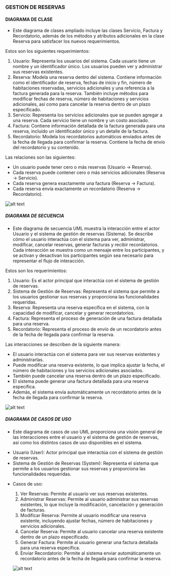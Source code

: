 ### GESTION DE RESERVAS 

#### DIAGRAMA DE CLASE

  - Este diagrama de clases ampliado incluye las clases Servicio, Factura y Recordatorio, además de los métodos y atributos adicionales en la clase Reserva para satisfacer los nuevos requerimientos.
  
  Estos son los siguientes requerimientos:

  1. Usuario: Representa los usuarios del sistema. Cada usuario tiene un nombre y un identificador único. Los usuarios pueden ver y administrar sus reservas existentes.
  2. Reserva: Modela una reserva dentro del sistema. Contiene información como el identificador de reserva, fechas de inicio y fin, número de habitaciones reservadas, servicios adicionales y una referencia a la factura generada para la reserva. También incluye métodos para modificar fechas de reserva, número de habitaciones y servicios adicionales, así como para cancelar la reserva dentro de un plazo especificado.
  3. Servicio: Representa los servicios adicionales que se pueden agregar a una reserva. Cada servicio tiene un nombre y un costo asociado.
  4. Factura: Contiene información detallada de la factura generada para una reserva, incluido un identificador único y un detalle de la factura.
  5. Recordatorio: Modela los recordatorios automáticos enviados antes de la fecha de llegada para confirmar la reserva. Contiene la fecha de envío del recordatorio y su contenido.

  Las relaciones son las siguientes:

 *  Un usuario puede tener cero o más reservas (Usuario -> Reserva).
 *  Cada reserva puede contener cero o más servicios adicionales (Reserva -> Servicio).
 *  Cada reserva genera exactamente una factura (Reserva -> Factura).
 *  Cada reserva envía exactamente un recordatorio (Reserva -> Recordatorio).


 ![alt text](image.png)

 ##### DIAGRAMA DE SECUENCIA

 - Este diagrama de secuencia UML muestra la interacción entre el actor Usuario y el sistema de gestión de reservas (Sistema). Se describe cómo el usuario interactúa con el sistema para ver, administrar, modificar, cancelar reservas, generar facturas y recibir recordatorios. Cada interacción se muestra como un mensaje entre los participantes, y se activan y desactivan los participantes según sea necesario para representar el flujo de interacción.
 
 Estos son los requerimientos:

 1. Usuario: Es el actor principal que interactúa con el sistema de gestión de reservas.
 2. Sistema de Gestión de Reservas: Representa el sistema que permite a los usuarios gestionar sus reservas y proporciona las funcionalidades requeridas.
 3. Reserva: Representa una reserva específica en el sistema, con la capacidad de modificar, cancelar y generar recordatorios.
 4. Factura: Representa el proceso de generación de una factura detallada para una reserva.
 5. Recordatorio: Representa el proceso de envío de un recordatorio antes de la fecha de llegada para confirmar la reserva.

 Las interacciones se describen de la siguiente manera:
 
 * El usuario interactúa con el sistema para ver sus reservas existentes y administrarlas.
 * Puede modificar una reserva existente, lo que implica ajustar la fecha, el número de habitaciones y los servicios adicionales asociados.
 * También puede cancelar una reserva dentro de un plazo especificado.
 * El sistema puede generar una factura detallada para una reserva específica.
 * Además, el sistema envía automáticamente un recordatorio antes de la fecha de llegada para confirmar la reserva.

 ![alt text](image.png)


 ##### DIAGRAMA DE CASOS DE USO

 - Este diagrama de casos de uso UML proporciona una visión general de las interacciones entre el usuario y el sistema de gestión de reservas, así como los distintos casos de uso disponibles en el sistema.

 * Usuario (User): Actor principal que interactúa con el sistema de gestión de reservas.
 * Sistema de Gestión de Reservas (System): Representa el sistema que permite a los usuarios gestionar sus reservas y proporciona las funcionalidades requeridas.
 
 - Casos de uso:
  
   1. Ver Reservas: Permite al usuario ver sus reservas existentes.
   2. Administrar Reservas: Permite al usuario administrar sus reservas existentes, lo que incluye la modificación, cancelación y generación de facturas.
   3. Modificar Reserva: Permite al usuario modificar una reserva existente, incluyendo ajustar fechas, número de habitaciones y servicios adicionales.
   4. Cancelar Reserva: Permite al usuario cancelar una reserva existente dentro de un plazo especificado.
   5. Generar Factura: Permite al usuario generar una factura detallada para una reserva específica.
   6. Enviar Recordatorio: Permite al sistema enviar automáticamente un recordatorio antes de la fecha de llegada para confirmar la reserva.

   ![alt text](image.png)